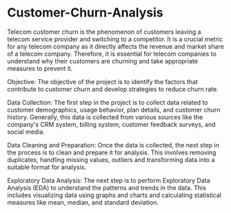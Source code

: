 # Customer-Churn-Analysis
Telecom customer churn is the phenomenon of customers leaving a telecom service provider and switching to a competitor. It is a crucial metric for any telecom company as it directly affects the revenue and market share of a telecom company. Therefore, it is essential for telecom companies to understand why their customers are churning and take appropriate measures to prevent it.

Objective: The objective of the project is to identify the factors that contribute to customer churn and develop strategies to reduce churn rate.

Data Collection:
The first step in the project is to collect data related to customer demographics, usage behavior, plan details, and customer churn history. Generally, this data is collected from various sources like the company's CRM system, billing system, customer feedback surveys, and social media.

Data Cleaning and Preparation:
Once the data is collected, the next step in the process is to clean and prepare it for analysis. This involves removing duplicates, handling missing values, outliers and transforming data into a suitable format for analysis.

Exploratory Data Analysis:
The next step is to perform Exploratory Data Analysis (EDA) to understand the patterns and trends in the data. This includes visualizing data using graphs and charts and calculating statistical measures like mean, median, and standard deviation. 
